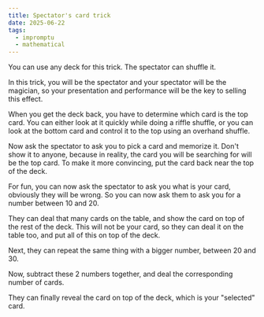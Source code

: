 ```yaml
---
title: Spectator's card trick
date: 2025-06-22
tags:
  - impromptu
  - mathematical
---
```


You can use any deck for this trick. The spectator can shuffle it.

In this trick, you will be the spectator and your spectator will be the
magician, so your presentation and performance will be the key to selling this
effect.

When you get the deck back, you have to determine which card is the top card.
You can either look at it quickly while doing a riffle shuffle, or you can look
at the bottom card and control it to the top using an overhand shuffle.

Now ask the spectator to ask you to pick a card and memorize it. Don't show it
to anyone, because in reality, the card you will be searching for will be the
top card. To make it more convincing, put the card back near the top of the
deck.

For fun, you can now ask the spectator to ask you what is your card, obviously
they will be wrong. So you can now ask them to ask you for a number between 10
and 20.

They can deal that many cards on the table, and show the card on top of the rest
of the deck. This will not be your card, so they can deal it on the table too,
and put all of this on top of the deck.

Next, they can repeat the same thing with a bigger number, between 20 and 30.

Now, subtract these 2 numbers together, and deal the corresponding number of
cards.

They can finally reveal the card on top of the deck, which is your "selected"
card.
